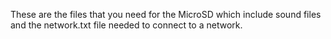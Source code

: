 These are the files that you need for the MicroSD which include sound files and the network.txt file needed to connect to a network.
